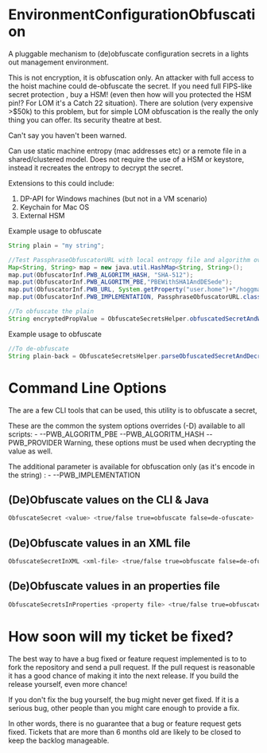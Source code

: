 # EnvironmentConfigurationObfuscation
A pluggable mechanism to (de)obfuscate configuration secrets in a lights out management environment. 

<WARNING> 
This is not encryption, it is obfuscation only. An attacker with full access to the hoist machine could de-obfuscate the secret. If you need full FIPS-like secret protection , buy a HSM! (even then how will you protected the HSM pin!? For LOM it's a Catch 22 situation). There are solution (very expensive >$50k) to this problem, but for simple LOM obfuscation is the really the only thing you can offer. Its security theatre at best.   
  
 Can't say you haven't been warned. 
</WARNING>
  
Can use static machine entropy (mac addresses etc) or a remote file in a shared/clustered model. Does not require the use of a HSM or keystore, instead it recreates the entropy to decrypt the secret.

Extensions to this could include: 
1. DP-API for Windows machines (but not in a VM scenario)
2. Keychain for Mac OS
3. External HSM 


Example usage to obfuscate

```java
String plain = "my string";

//Test PassphraseObfuscatorURL with local entropy file and algorithm overrides
Map<String, String> map = new java.util.HashMap<String, String>();
map.put(ObfuscatorInf.PWB_ALGORITM_HASH, "SHA-512");
map.put(ObfuscatorInf.PWB_ALGORITM_PBE,"PBEWithSHA1AndDESede");
map.put(ObfuscatorInf.PWB_URL, System.getProperty("user.home")+"/hoggmania.entropy");
map.put(ObfuscatorInf.PWB_IMPLEMENTATION, PassphraseObfuscatorURL.class.getName());

//To obfuscate the plain
String encryptedPropValue = ObfuscateSecretsHelper.obfuscatedSecretAndWrite(plain, map);
```

Example usage to obfuscate
```java
//To de-obfuscate 
String plain-back = ObfuscateSecretsHelper.parseObfuscatedSecretAndDecrypt(encryptedPropValue));
```

# Command Line Options
The are a few CLI tools that can be used, this utility is to obfuscate a secret, 

These are the common the system options overrides (-D) available to all scripts: -
--PWB_ALGORITM_PBE
--PWB_ALGORITM_HASH
--PWB_PROVIDER
Warning, these options must be used when decrypting the value as well.


The additional parameter is available for obfuscation only (as it's encode in the string) : -
--PWB_IMPLEMENTATION


## (De)Obfuscate values on the CLI & Java
```bash
ObfuscateSecret <value> <true/false true=obfuscate false=de-ofuscate>
```
## (De)Obfuscate values in an XML file
```bash
ObfuscateSecretInXML <xml-file> <true/false true=obfuscate false=de-ofuscate> <xpath expression> <attribute name>
```

## (De)Obfuscate values in an properties file
```bash
ObfuscateSecretsInProperties <property file> <true/false true=obfuscate false=de-ofuscate> <true/false true=comma-separated-values false=single value> <comma delimited keys to obfuscate (no spaces)>
```

# How soon will my ticket be fixed?
The best way to have a bug fixed or feature request implemented is to to fork the repository and send a pull request. If the pull request is reasonable it has a good chance of making it into the next release. If you build the release yourself, even more chance!

If you don't fix the bug yourself, the bug might never get fixed. If it is a serious bug, other people than you might care enough to provide a fix.

In other words, there is no guarantee that a bug or feature request gets fixed. Tickets that are more than 6 months old are likely to be closed to keep the backlog manageable.
